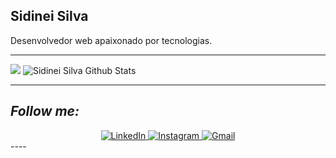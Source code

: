## Sidinei Silva
Desenvolvedor web apaixonado por tecnologias.

---

<img src="https://github-readme-stats.vercel.app/api/top-langs/?username=sidinei-silva&layout=compact&show_icons=true&title_color=637fff&icon_color=637fff">

<img alt="Sidinei Silva Github Stats" src="https://github-readme-stats.vercel.app/api?username=sidinei-silva&show_icons=true&hide_border=true&theme=default" />
 

---


<h2><i>Follow me:</i></h2>

<div align="center"> 

  <a href="https://www.linkedin.com/in/sidinei-silva-472570b2/" target="_blank">
    <img src="https://img.shields.io/badge/LinkedIn-%230077B5.svg?&style=flat-square&logo=linkedin&logoColor=white&color=3633cc" alt="LinkedIn">
  </a>

  <a href="https://www.instagram.com/sidinei.dev/" target="_blank">
    <img src="https://img.shields.io/badge/Instagram-%23E4405F.svg?&style=flat-square&logo=instagram&logoColor=white&color=3633cc" alt="Instagram">
  </a>
  

  <a href="mailto:sidinei.silva02@gmail.com" mailto="sidinei.silva02@gmail.com" target="_blank">
    <img src="https://img.shields.io/badge/Gmail-%231877F2.svg?&style=flat-square&logo=gmail&logoColor=white&color=3633cc" alt="Gmail">
  </a>
  

</div>
----
